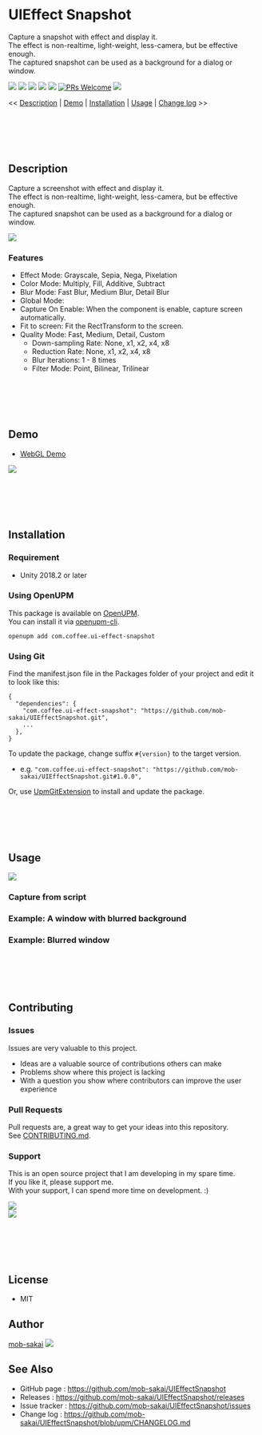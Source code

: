 UIEffect Snapshot
===

Capture a snapshot with effect and display it.  
The effect is non-realtime, light-weight, less-camera, but be effective enough.  
The captured snapshot can be used as a background for a dialog or window.

[![](https://img.shields.io/npm/v/com.coffee.ui-effect-snapshot?label=openupm&registry_uri=https://package.openupm.com)](https://openupm.com/packages/com.coffee.ui-effect-snapshot/)
[![](https://img.shields.io/github/v/release/mob-sakai/UIEffectSnapshot?include_prereleases)](https://github.com/mob-sakai/UIEffectSnapshot/releases)
[![](https://img.shields.io/github/release-date/mob-sakai/UIEffectSnapshot.svg)](https://github.com/mob-sakai/UIEffectSnapshot/releases)
![](https://img.shields.io/badge/unity-2018.2%20or%20later-green.svg)
[![](https://img.shields.io/github/license/mob-sakai/UIEffectSnapshot.svg)](https://github.com/mob-sakai/UIEffectSnapshot/blob/upm/LICENSE.txt)
[![PRs Welcome](https://img.shields.io/badge/PRs-welcome-orange.svg)](http://makeapullrequest.com)
[![](https://img.shields.io/twitter/follow/mob_sakai.svg?label=Follow&style=social)](https://twitter.com/intent/follow?screen_name=mob_sakai)


<< [Description](#description) | [Demo](#demo) | [Installation](#installation) | [Usage](#usage) | [Change log](https://github.com/mob-sakai/UIEffectSnapshot/blob/upm/CHANGELOG.md) >>



<br><br><br><br>

## Description

Capture a screenshot with effect and display it.  
The effect is non-realtime, light-weight, less-camera, but be effective enough.  
The captured snapshot can be used as a background for a dialog or window.

![](https://user-images.githubusercontent.com/12690315/94373370-0e09f380-0140-11eb-83f9-ab73b22f8b14.gif)

### Features


* Effect Mode: Grayscale, Sepia, Nega, Pixelation
* Color Mode: Multiply, Fill, Additive, Subtract
* Blur Mode: Fast Blur, Medium Blur, Detail Blur
* Global Mode: 
* Capture On Enable: When the component is enable, capture screen automatically.
* Fit to screen: Fit the RectTransform to the screen.
* Quality Mode: Fast, Medium, Detail, Custom
  * Down-sampling Rate: None, x1, x2, x4, x8
  * Reduction Rate: None, x1, x2, x4, x8
  * Blur Iterations: 1 - 8 times
  * Filter Mode: Point, Bilinear, Trilinear


<br><br><br><br>

## Demo

* [WebGL Demo](https://mob-sakai.github.io/Demos/UIEffectSnapshot)

![](https://user-images.githubusercontent.com/12690315/94373370-0e09f380-0140-11eb-83f9-ab73b22f8b14.gif)

<br><br><br><br>

## Installation

### Requirement

* Unity 2018.2 or later

### Using OpenUPM

This package is available on [OpenUPM](https://openupm.com).  
You can install it via [openupm-cli](https://github.com/openupm/openupm-cli).
```
openupm add com.coffee.ui-effect-snapshot
```

### Using Git

Find the manifest.json file in the Packages folder of your project and edit it to look like this:
```
{
  "dependencies": {
    "com.coffee.ui-effect-snapshot": "https://github.com/mob-sakai/UIEffectSnapshot.git",
    ...
  },
}
```

To update the package, change suffix `#{version}` to the target version.

* e.g. `"com.coffee.ui-effect-snapshot": "https://github.com/mob-sakai/UIEffectSnapshot.git#1.0.0",`

Or, use [UpmGitExtension](https://github.com/mob-sakai/UpmGitExtension) to install and update the package.



<br><br><br><br>

## Usage

![](https://user-images.githubusercontent.com/12690315/94373459-b0c27200-0140-11eb-9d88-237873539a16.png)

### Capture from script

### Example: A window with blurred background

### Example: Blurred window

<br><br><br><br>

## Contributing

### Issues

Issues are very valuable to this project.

- Ideas are a valuable source of contributions others can make
- Problems show where this project is lacking
- With a question you show where contributors can improve the user experience

### Pull Requests

Pull requests are, a great way to get your ideas into this repository.  
See [CONTRIBUTING.md](/../../blob/develop/CONTRIBUTING.md).

### Support

This is an open source project that I am developing in my spare time.  
If you like it, please support me.  
With your support, I can spend more time on development. :)

[![](https://user-images.githubusercontent.com/12690315/50731629-3b18b480-11ad-11e9-8fad-4b13f27969c1.png)](https://www.patreon.com/join/mob_sakai?)  
[![](https://user-images.githubusercontent.com/12690315/66942881-03686280-f085-11e9-9586-fc0b6011029f.png)](https://github.com/users/mob-sakai/sponsorship)



<br><br><br><br>

## License

* MIT



## Author

[mob-sakai](https://github.com/mob-sakai)
[![](https://img.shields.io/twitter/follow/mob_sakai.svg?label=Follow&style=social)](https://twitter.com/intent/follow?screen_name=mob_sakai)



## See Also

* GitHub page : https://github.com/mob-sakai/UIEffectSnapshot
* Releases : https://github.com/mob-sakai/UIEffectSnapshot/releases
* Issue tracker : https://github.com/mob-sakai/UIEffectSnapshot/issues
* Change log : https://github.com/mob-sakai/UIEffectSnapshot/blob/upm/CHANGELOG.md
